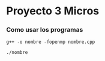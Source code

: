 # Proyecto 3 Micros
### Como usar los programas
```
g++ -o nombre -fopenmp nombre.cpp
```
```
./nombre
```
